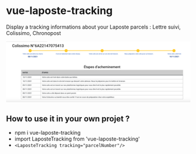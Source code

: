 # vue-laposte-tracking
Display a tracking informations about your Laposte parcels : Lettre suivi, Colissimo, Chronopost

![alt text](demo.png)

## How to use it in your own projet ?
* npm i vue-laposte-tracking
* import LaposteTracking from 'vue-laposte-tracking'
* ```<LaposteTracking tracking="parcelNumber"/>```

